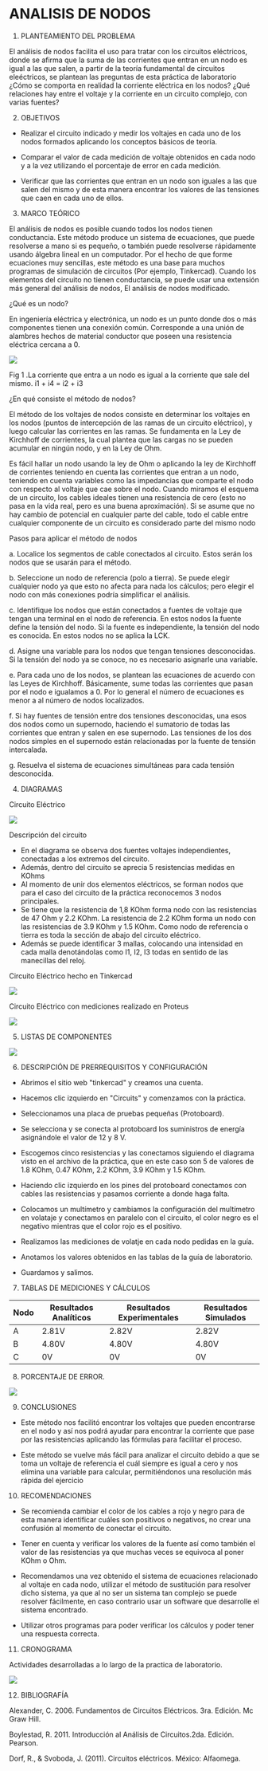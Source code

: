 # ANALISIS DE NODOS

1. PLANTEAMIENTO DEL PROBLEMA 

El análisis de nodos facilita el uso para tratar con los circuitos eléctricos, donde se afirma que la suma de las corrientes que entran en un nodo es igual a las que salen, a partir de la teoría fundamental de circuitos eleéctricos, se plantean las preguntas de esta práctica de laboratorio ¿Cómo se comporta en realidad la corriente eléctrica en los nodos? ¿Qué relaciones hay entre el voltaje y la corriente en un circuito complejo, con varias fuentes?

2. OBJETIVOS

* Realizar el circuito indicado y medir los voltajes en cada uno de los nodos formados aplicando los conceptos básicos de teoría.

* Comparar el valor de cada medición de voltaje obtenidos en cada nodo y a la vez utilizando el porcentaje de error en cada medición.

* Verificar que las corrientes que entran en un nodo son iguales a las que salen del mismo y de esta manera encontrar los valores de las tensiones que caen en cada uno de ellos.

3. MARCO TEÓRICO 

El análisis de nodos es posible cuando todos los nodos tienen conductancia. Este método produce un sistema de ecuaciones, que puede resolverse a mano si es pequeño, o también puede resolverse rápidamente usando álgebra lineal en un computador. Por el hecho de que forme ecuaciones muy sencillas, este método es una base para muchos programas de simulación de circuitos (Por ejemplo, Tinkercad). Cuando los elementos del circuito no tienen conductancia, se puede usar una extensión más general del análisis de nodos, El análisis de nodos modificado.

¿Qué es un nodo?

En ingeniería eléctrica y electrónica, un nodo es un punto donde dos o más componentes tienen una conexión común. Corresponde a una unión de alambres hechos de material conductor que poseen una resistencia eléctrica cercana a 0.

![](https://github.com/JavoEstevez/An-lisis-de-Nodos-/blob/master/img/nodo.png)

Fig 1 .La corriente que entra a un nodo es igual a la corriente que sale del mismo. i1 + i4 = i2 + i3


¿En qué consiste el método de nodos?

El método de los voltajes de nodos consiste en determinar los voltajes en los nodos (puntos de intercepción de las ramas de un circuito eléctrico), y luego calcular las corrientes en las ramas. Se fundamenta en la Ley de Kirchhoff de corrientes, la cual plantea que las cargas no se pueden acumular en ningún nodo, y en la Ley de Ohm.

Es fácil hallar un nodo usando la ley de Ohm o aplicando la ley de Kirchhoff de corrientes teniendo en cuenta las corrientes que entran a un nodo, teniendo en cuenta variables como las impedancias que comparte el nodo con respecto al voltaje que cae sobre el nodo. Cuando miramos el esquema de un circuito, los cables ideales tienen una resistencia de cero (esto no pasa en la vida real, pero es una buena aproximación). Si se asume que no hay cambio de potencial en cualquier parte del cable, todo el cable entre cualquier componente de un circuito es considerado parte del mismo nodo

Pasos para aplicar el método de nodos

a. Localice los segmentos de cable conectados al circuito. Estos serán los nodos que se usarán para el método.

b. Seleccione un nodo de referencia (polo a tierra). Se puede elegir cualquier nodo ya que esto no afecta para nada los cálculos; pero elegir el nodo con más conexiones podría simplificar el análisis.

c. Identifique los nodos que están conectados a fuentes de voltaje que tengan una terminal en el nodo de referencia. En estos nodos la fuente define la tensión del nodo. Si la fuente es independiente, la tensión del nodo es conocida. En estos nodos no se aplica la LCK.

d. Asigne una variable para los nodos que tengan tensiones desconocidas. Si la tensión del nodo ya se conoce, no es necesario asignarle una variable.

e. Para cada uno de los nodos, se plantean las ecuaciones de acuerdo con las Leyes de Kirchhoff. Básicamente, sume todas las corrientes que pasan por el nodo e igualamos a 0. Por lo general el número de ecuaciones es menor a al número de nodos localizados.

f. Si hay fuentes de tensión entre dos tensiones desconocidas, una esos dos nodos como un supernodo, haciendo el sumatorio de todas las corrientes que entran y salen en ese supernodo. Las tensiones de los dos nodos simples en el supernodo están relacionadas por la fuente de tensión intercalada.

g. Resuelva el sistema de ecuaciones simultáneas para cada tensión desconocida.

4. DIAGRAMAS

Circuito Eléctrico

![](https://github.com/JavoEstevez/An-lisis-de-Nodos-/blob/master/img/Diagrama.jpg)

Descripción del circuito

* En el diagrama se observa dos fuentes voltajes independientes, conectadas a los extremos del circuito.
* Además, dentro del circuito se aprecia 5 resistencias medidas en KOhms
* Al momento de unir dos elementos eléctricos, se forman nodos que para el caso del circuito de la práctica reconocemos 3 nodos principales.
* Se tiene que la resistencia de 1,8 KOhm forma nodo con las resistencias de 47 Ohm y 2.2 KOhm. La resistencia de 2.2 KOhm forma un nodo con las resistencias de 3.9 KOhm y 1.5 KOhm. Como nodo de referencia o tierra es toda la sección de abajo del circuito eléctrico.
* Además se puede identificar 3 mallas, colocando una intensidad en cada malla denotándolas como I1, I2, I3 todas en sentido de las manecillas del reloj.

Circuito Eléctrico hecho en Tinkercad

![](https://github.com/JavoEstevez/An-lisis-de-Nodos-/blob/master/img/Circuito%20armado%20.jpg)

Circuito Eléctrico con mediciones realizado en Proteus 

![](https://github.com/JavoEstevez/An-lisis-de-Nodos-/blob/master/img/Circuito_Proteus.png)

5. LISTAS DE COMPONENTES

![](https://github.com/JavoEstevez/An-lisis-de-Nodos-/blob/master/img/componentes%20.jpg)

6. DESCRIPCIÓN DE PRERREQUISITOS Y CONFIGURACIÓN

* Abrimos el sitio web "tinkercad" y creamos una cuenta.

* Hacemos clic izquierdo en "Circuits" y comenzamos con la práctica.

* Seleccionamos una placa de pruebas pequeñas (Protoboard).

* Se selecciona y se conecta al protoboard los suministros de energía asignándole el valor de 12 y 8 V.

* Escogemos cinco resistencias y las conectamos siguiendo el diagrama visto en el archivo de la práctica, que en este caso son 5 de valores de 1.8 KOhm, 0.47 KOhm, 2.2 KOhm, 3.9 KOhm y 1.5 KOhm.

* Haciendo clic izquierdo en los pines del protoboard conectamos con cables las resistencias y pasamos corriente a donde haga falta.

* Colocamos un multímetro y cambiamos la configuración del multímetro en volataje y conectamos en paralelo con el circuito, el color negro es el negativo mientras que el color rojo es el positivo. 

* Realizamos las mediciones de volatje en cada nodo pedidas en la guía.

* Anotamos los valores obtenidos en las tablas de la guía de laboratorio.

* Guardamos y salimos.

7. TABLAS DE MEDICIONES Y CÁLCULOS 

| Nodo| Resultados Analíticos | Resultados Experimentales| Resultados Simulados|
| --    |                 ---- |-------------             |----------------      |
| A |                   2.81V| 2.82V                   |2.82V              |
|B  |                   4.80V |4.80V                    |4.80V               |              
|C  |                   0V   | 0V                   |0V                 |

8. PORCENTAJE DE ERROR.

![](https://github.com/JavoEstevez/Analisis-de-Nodos/blob/master/img/1111.png?raw=true)

9. CONCLUSIONES 

* Este método nos facilitó encontrar los voltajes que pueden encontrarse en el nodo y así nos podrá ayudar para encontrar la corriente que pase por las resistencias aplicando las fórmulas para facilitar el proceso.

* Este método se vuelve más fácil para analizar el circuito debido a que se toma un voltaje de referencia el cuál siempre es igual a cero y nos elimina una variable para calcular, permitiéndonos una resolución más rápida del ejercicio



10. RECOMENDACIONES 

* Se recomienda cambiar el color de los cables a rojo y negro para de esta manera identificar cuáles son positivos o negativos, no crear una confusión al momento de conectar el circuito.

* Tener en cuenta y verificar los valores de la fuente así como también el valor de las resistencias ya que muchas veces se equivoca al poner KOhm o Ohm.

* Recomendamos una vez obtenido el sistema de ecuaciones relacionado al voltaje en cada nodo, utilizar el método de sustitución para resolver dicho sistema, ya que al no ser un sistema tan complejo se puede resolver fácilmente, en caso contrario usar un software que desarrolle el sistema encontrado.

* Utilizar otros programas para poder verificar los cálculos y poder tener una respuesta correcta. 

11. CRONOGRAMA

Actividades desarrolladas a lo largo de la practica de laboratorio.

![](https://github.com/JavoEstevez/An-lisis-de-Nodos-/blob/master/img/Cronograma.png)

12. BIBLIOGRAFÍA 


Alexander, C. 2006. Fundamentos de Circuitos Eléctricos. 3ra. Edición. Mc Graw Hill.

Boylestad, R. 2011. Introducción al Análisis de Circuitos.2da. Edición. Pearson.

Dorf, R., & Svoboda, J. (2011). Circuitos eléctricos. México: Alfaomega.
